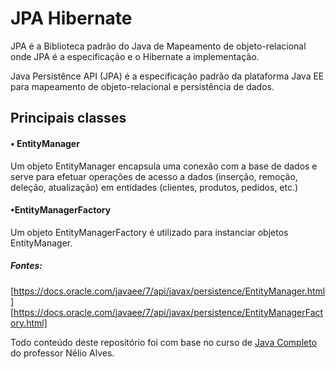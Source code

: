 # JPA Hibernate

JPA é a Biblioteca padrão do Java de Mapeamento 
de objeto-relacional onde JPA é a especificação e o Hibernate a implementação.

Java Persistênce API (JPA) é a especificação padrão da plataforma Java EE para mapeamento de objeto-relacional e persistência de dados.

## Principais classes

#### • EntityManager
Um objeto EntityManager encapsula uma conexão com a base de dados e serve para efetuar operações de
acesso a dados (inserção, remoção, deleção, atualização) em entidades (clientes, produtos, pedidos, etc.)

#### •EntityManagerFactory
Um objeto EntityManagerFactory é utilizado para instanciar objetos EntityManager.

##### Fontes:
[https://docs.oracle.com/javaee/7/api/javax/persistence/EntityManager.html] 
[https://docs.oracle.com/javaee/7/api/javax/persistence/EntityManagerFactory.html] 

Todo conteúdo deste repositório foi com base no curso de [Java Completo](https://www.udemy.com/course/java-curso-completo) 
do professor Nélio Alves.